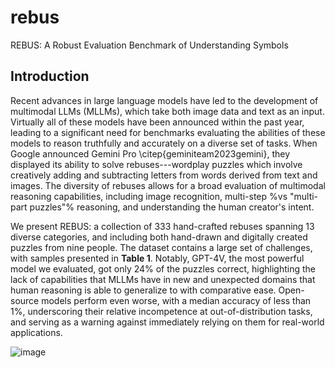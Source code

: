 # rebus
REBUS: A Robust Evaluation Benchmark of Understanding Symbols

## Introduction

Recent advances in large language models have led to the development of multimodal LLMs (MLLMs), which take both image data and text as an input. Virtually all of these models have been announced within the past year, leading to a significant need for benchmarks evaluating the abilities of these models to reason truthfully and accurately on a diverse set of tasks. When Google announced Gemini Pro \citep{geminiteam2023gemini}, they displayed its ability to solve rebuses---wordplay puzzles which involve creatively adding and subtracting letters from words derived from text and images. The diversity of rebuses allows for a broad evaluation of multimodal reasoning capabilities, including image recognition, multi-step  %vs "multi-part puzzles"%
reasoning, and understanding the human creator's intent.

We present REBUS: a collection of 333 hand-crafted rebuses spanning 13 diverse categories, and including both hand-drawn and digitally created puzzles from nine people. The dataset contains a large set of challenges, with samples presented in **Table 1**. Notably, GPT-4V, the most powerful model we evaluated, got only 24% of the puzzles correct, highlighting the lack of capabilities that MLLMs have in new and unexpected domains that human reasoning is able to generalize to with comparative ease. Open-source models perform even worse, with a median accuracy of less than 1%, underscoring their relative incompetence at out-of-distribution tasks, and serving as a warning against immediately relying on them for real-world applications.

![image](https://github.com/cvndsh/rebus/assets/10122030/131bde1a-9a09-44cc-abc3-efe874b95b23)

